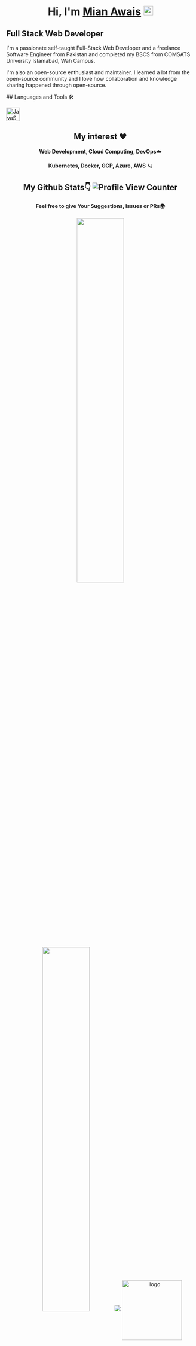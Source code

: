 <div align="center">

<h1>Hi, I'm <a href="https://www.linkedin.com/in/mianawais99/">Mian Awais</a> <img src="https://media.giphy.com/media/hvRJCLFzcasrR4ia7z/giphy.gif" width="25px"></h1>
</div>

Full Stack Web Developer
------------------------
<p>I'm a passionate self-taught Full-Stack Web Developer and a freelance Software Engineer from Pakistan and completed my BSCS from COMSATS University Islamabad, Wah Campus.</p>

<p>I'm also an open-source enthusiast and maintainer. I learned a lot from the open-source community and I love how collaboration and knowledge sharing happened through open-source.</p>
## Languages and Tools 🛠️

<p align="left">
<a href="https://developer.mozilla.org/en-US/docs/Web/JavaScript" target="_blank" rel="noreferrer"><img src="https://raw.githubusercontent.com/danielcranney/readme-generator/main/public/icons/skills/javascript-colored.svg" width="36" height="36" alt="JavaScript" /></a>
</p>
<div align="center">

## My interest ❤️ 

**Web Development, Cloud Computing, DevOps**☁️

**Kubernetes, Docker, GCP, Azure, AWS** 🪐


## My Github Stats👇 ![Profile View Counter](https://komarev.com/ghpvc/?username=mianawais99)

#### Feel free to give Your Suggestions, Issues or PRs🌍
</div>
<p align="center">
<a href="https://www.linkedin.com/in/mianawais99/" target="_blank">
  <img height="50%" width="auto" src ="https://github-readme-stats.vercel.app/api?username=mianawais99&show_icons=true&count_private=true&theme=darcula&hide=issues,contribs&bg_color=00000000&hide_border=true"></a>

<a href="https://www.linkedin.com/in/mianawais99/" target="_blank">
  <img height="50%" width="auto" src ="https://github-readme-stats.vercel.app/api/top-langs/?username=mianawais99&layout=compact&theme=darcula&bg_color=00000000&langs_count=6&count_private=true&hide_border=true"></a>

<a href="https://www.linkedin.com/in/mianawais99/" target="_blank">
  <img src ="https://github-readme-streak-stats.herokuapp.com?user=mianawais99&theme=darcula&background=FFFFFF00&hide_border=true"></a>

<a href="https://www.linkedin.com/in/mianawais99/" target="_blank">
  <img src="https://github-profile-trophy.vercel.app/?username=mianawais99&theme=flat&column=6&margin-w=10" alt="logo" height="160" align="center" /></a>
  
</p>



